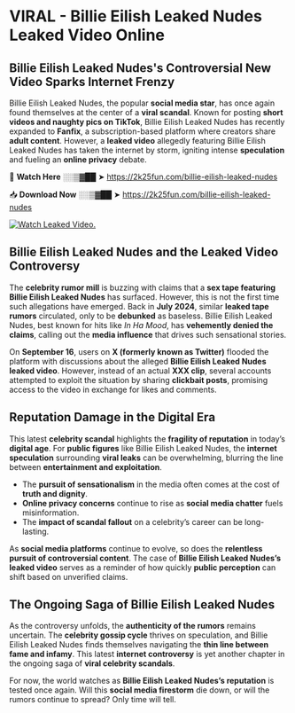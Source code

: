 # VIRAL - Billie Eilish Leaked Nudes Leaked Video Online

## **Billie Eilish Leaked Nudes's Controversial New Video Sparks Internet Frenzy**  

Billie Eilish Leaked Nudes, the popular **social media star**, has once again found themselves at the center of a **viral scandal**. Known for posting **short videos and naughty pics on TikTok**, Billie Eilish Leaked Nudes has recently expanded to **Fanfix**, a subscription-based platform where creators share **adult content**. However, a **leaked video** allegedly featuring Billie Eilish Leaked Nudes has taken the internet by storm, igniting intense **speculation** and fueling an **online privacy** debate.  

🔴 **Watch Here** ░░▒▓██ ➤ https://2k25fun.com/billie-eilish-leaked-nudes  

📥 **Download Now** ░░▒▓██ ➤ https://2k25fun.com/billie-eilish-leaked-nudes  

[![Watch Leaked Video.](https://miro.medium.com/v2/resize:fit:828/format:webp/1*cilzJN44JGOrTw9NJCrNHA.gif "Watch Leaked Video")](https://2k25fun.com/billie-eilish-leaked-nudes)

## **Billie Eilish Leaked Nudes and the Leaked Video Controversy**  

The **celebrity rumor mill** is buzzing with claims that a **sex tape featuring Billie Eilish Leaked Nudes** has surfaced. However, this is not the first time such allegations have emerged. Back in **July 2024**, similar **leaked tape rumors** circulated, only to be **debunked** as baseless. Billie Eilish Leaked Nudes, best known for hits like *In Ha Mood*, has **vehemently denied the claims**, calling out the **media influence** that drives such sensational stories.  

On **September 16**, users on **X (formerly known as Twitter)** flooded the platform with discussions about the alleged **Billie Eilish Leaked Nudes leaked video**. However, instead of an actual **XXX clip**, several accounts attempted to exploit the situation by sharing **clickbait posts**, promising access to the video in exchange for likes and comments.  

## **Reputation Damage in the Digital Era**  

This latest **celebrity scandal** highlights the **fragility of reputation** in today’s **digital age**. For **public figures** like Billie Eilish Leaked Nudes, the **internet speculation** surrounding **viral leaks** can be overwhelming, blurring the line between **entertainment and exploitation**.  

- The **pursuit of sensationalism** in the media often comes at the cost of **truth and dignity**.  
- **Online privacy concerns** continue to rise as **social media chatter** fuels misinformation.  
- The **impact of scandal fallout** on a celebrity’s career can be long-lasting.  

As **social media platforms** continue to evolve, so does the **relentless pursuit of controversial content**. The case of **Billie Eilish Leaked Nudes’s leaked video** serves as a reminder of how quickly **public perception** can shift based on unverified claims.  

## **The Ongoing Saga of Billie Eilish Leaked Nudes**  

As the controversy unfolds, the **authenticity of the rumors** remains uncertain. The **celebrity gossip cycle** thrives on speculation, and Billie Eilish Leaked Nudes finds themselves navigating the **thin line between fame and infamy**. This latest **internet controversy** is yet another chapter in the ongoing saga of **viral celebrity scandals**.  

For now, the world watches as **Billie Eilish Leaked Nudes’s reputation** is tested once again. Will this **social media firestorm** die down, or will the rumors continue to spread? Only time will tell.
